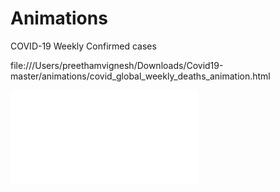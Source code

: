 # Animations
COVID-19 Weekly Confirmed cases

file:///Users/preethamvignesh/Downloads/Covid19-master/animations/covid_global_weekly_deaths_animation.html

![covid_mnly_country_continent_deaths_animation](file:///Users/preethamvignesh/Downloads/Covid19-master/animations/covid_global_weekly_deaths_animation.html)
